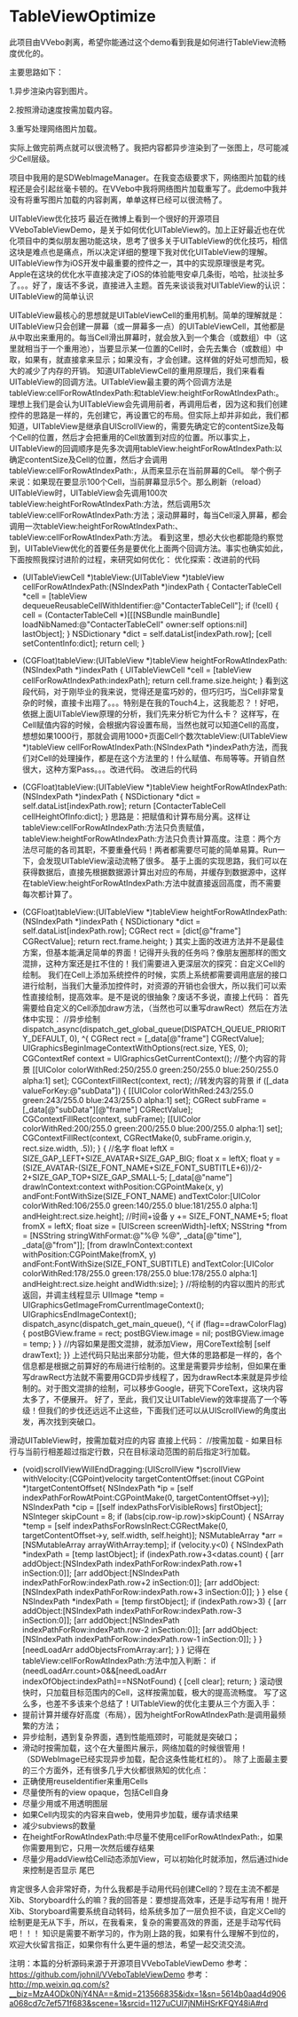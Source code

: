 # TableViewOptimize
此项目由VVebo剥离，希望你能通过这个demo看到我是如何进行TableView流畅度优化的。

主要思路如下：

1.异步渲染内容到图片。

2.按照滑动速度按需加载内容。

3.重写处理网络图片加载。

实际上做完前两点就可以很流畅了。我把内容都异步渲染到了一张图上，尽可能减少Cell层级。

项目中我用的是SDWebImageManager。在我变态级要求下，网络图片加载的线程还是会引起丝毫卡顿的。在VVebo中我将网络图片加载重写了。此demo中我并没有将重写图片加载的内容剥离，单单这样已经可以很流畅了。


UITableView优化技巧
最近在微博上看到一个很好的开源项目VVeboTableViewDemo，是关于如何优化UITableView的。加上正好最近也在优化项目中的类似朋友圈功能这块，思考了很多关于UITableView的优化技巧，相信这块是难点也是痛点，所以决定详细的整理下我对优化UITableView的理解。
UITableView作为iOS开发中最重要的控件之一，其中的实现原理很是考究。Apple在这块的优化水平直接决定了iOS的体验能甩安卓几条街，哈哈，扯淡扯多了。。。好了，废话不多说，直接进入主题。首先来谈谈我对UITableView的认识：
UITableView的简单认识

UITableView最核心的思想就是UITableViewCell的重用机制。简单的理解就是：UITableView只会创建一屏幕（或一屏幕多一点）的UITableViewCell，其他都是从中取出来重用的。每当Cell滑出屏幕时，就会放入到一个集合（或数组）中（这里就相当于一个重用池），当要显示某一位置的Cell时，会先去集合（或数组）中取，如果有，就直接拿来显示；如果没有，才会创建。这样做的好处可想而知，极大的减少了内存的开销。
知道UITableViewCell的重用原理后，我们来看看UITableView的回调方法。UITableView最主要的两个回调方法是tableView:cellForRowAtIndexPath:和tableView:heightForRowAtIndexPath:。理想上我们是会认为UITableView会先调用前者，再调用后者，因为这和我们创建控件的思路是一样的，先创建它，再设置它的布局。但实际上却并非如此，我们都知道，UITableView是继承自UIScrollView的，需要先确定它的contentSize及每个Cell的位置，然后才会把重用的Cell放置到对应的位置。所以事实上，UITableView的回调顺序是先多次调用tableView:heightForRowAtIndexPath:以确定contentSize及Cell的位置，然后才会调用tableView:cellForRowAtIndexPath:，从而来显示在当前屏幕的Cell。
举个例子来说：如果现在要显示100个Cell，当前屏幕显示5个。那么刷新（reload）UITableView时，UITableView会先调用100次tableView:heightForRowAtIndexPath:方法，然后调用5次tableView:cellForRowAtIndexPath:方法；滚动屏幕时，每当Cell滚入屏幕，都会调用一次tableView:heightForRowAtIndexPath:、tableView:cellForRowAtIndexPath:方法。
看到这里，想必大伙也都能隐约察觉到，UITableView优化的首要任务是要优化上面两个回调方法。事实也确实如此，下面按照我探讨进阶的过程，来研究如何优化：
优化探索：改进前的代码

- (UITableViewCell *)tableView:(UITableView *)tableView cellForRowAtIndexPath:(NSIndexPath *)indexPath {
ContacterTableCell *cell = [tableView dequeueReusableCellWithIdentifier:@"ContacterTableCell"];
if (!cell) {
cell = (ContacterTableCell *)[[[NSBundle mainBundle] loadNibNamed:@"ContacterTableCell" owner:self options:nil] lastObject];
}
NSDictionary *dict = self.dataList[indexPath.row];
[cell setContentInfo:dict];
return cell;
}
- (CGFloat)tableView:(UITableView *)tableView heightForRowAtIndexPath:(NSIndexPath *)indexPath {
UITableViewCell *cell = [tableView cellForRowAtIndexPath:indexPath];
return cell.frame.size.height;
}
看到这段代码，对于刚毕业的我来说，觉得还是蛮巧妙的，但巧归巧，当Cell非常复杂的时候，直接卡出翔了。。。特别是在我的Touch4上，这我能忍？！好吧，依据上面UITableView原理的分析，我们先来分析它为什么卡？
这样写，在Cell赋值内容的时候，会根据内容设置布局，当然也就可以知道Cell的高度，想想如果1000行，那就会调用1000+页面Cell个数次tableView:(UITableView *)tableView cellForRowAtIndexPath:(NSIndexPath *)indexPath方法，而我们对Cell的处理操作，都是在这个方法里的！什么赋值、布局等等。开销自然很大，这种方案Pass。。。改进代码。
改进后的代码

- (CGFloat)tableView:(UITableView *)tableView heightForRowAtIndexPath:(NSIndexPath *)indexPath {
NSDictionary *dict = self.dataList[indexPath.row];
return [ContacterTableCell cellHeightOfInfo:dict];
}
思路是：把赋值和计算布局分离。这样让tableView:cellForRowAtIndexPath:方法只负责赋值，tableView:heightForRowAtIndexPath:方法只负责计算高度。注意：两个方法尽可能的各司其职，不要重叠代码！两者都需要尽可能的简单易算。Run一下，会发现UITableView滚动流畅了很多。
基于上面的实现思路，我们可以在获得数据后，直接先根据数据源计算出对应的布局，并缓存到数据源中，这样在tableView:heightForRowAtIndexPath:方法中就直接返回高度，而不需要每次都计算了。
- (CGFloat)tableView:(UITableView *)tableView heightForRowAtIndexPath:(NSIndexPath *)indexPath {
NSDictionary *dict = self.dataList[indexPath.row];
CGRect rect = [dict[@"frame"] CGRectValue];
return rect.frame.height;
}
其实上面的改进方法并不是最佳方案，但基本能满足简单的界面！记得开头我的任务吗？像朋友圈那样的图文混排，这种方案还是扛不住的！我们需要进入更深层次的探究：自定义Cell的绘制。
我们在Cell上添加系统控件的时候，实质上系统都需要调用底层的接口进行绘制，当我们大量添加控件时，对资源的开销也会很大，所以我们可以索性直接绘制，提高效率。是不是说的很抽象？废话不多说，直接上代码：
首先需要给自定义的Cell添加draw方法，（当然也可以重写drawRect）然后在方法体中实现：
//异步绘制
dispatch_async(dispatch_get_global_queue(DISPATCH_QUEUE_PRIORITY_DEFAULT, 0), ^{
CGRect rect = [_data[@"frame"] CGRectValue];
UIGraphicsBeginImageContextWithOptions(rect.size, YES, 0);
CGContextRef context = UIGraphicsGetCurrentContext();
//整个内容的背景
[[UIColor colorWithRed:250/255.0 green:250/255.0 blue:250/255.0 alpha:1] set];
CGContextFillRect(context, rect);
//转发内容的背景
if ([_data valueForKey:@"subData"]) {
[[UIColor colorWithRed:243/255.0 green:243/255.0 blue:243/255.0 alpha:1] set];
CGRect subFrame = [_data[@"subData"][@"frame"] CGRectValue];
CGContextFillRect(context, subFrame);
[[UIColor colorWithRed:200/255.0 green:200/255.0 blue:200/255.0 alpha:1] set];
CGContextFillRect(context, CGRectMake(0, subFrame.origin.y, rect.size.width, .5));
}
{
//名字
float leftX = SIZE_GAP_LEFT+SIZE_AVATAR+SIZE_GAP_BIG;
float x = leftX;
float y = (SIZE_AVATAR-(SIZE_FONT_NAME+SIZE_FONT_SUBTITLE+6))/2-2+SIZE_GAP_TOP+SIZE_GAP_SMALL-5;
[_data[@"name"] drawInContext:context withPosition:CGPointMake(x, y) andFont:FontWithSize(SIZE_FONT_NAME)
andTextColor:[UIColor colorWithRed:106/255.0 green:140/255.0 blue:181/255.0 alpha:1]
andHeight:rect.size.height];
//时间+设备
y += SIZE_FONT_NAME+5;
float fromX = leftX;
float size = [UIScreen screenWidth]-leftX;
NSString *from = [NSString stringWithFormat:@"%@  %@", _data[@"time"], _data[@"from"]];
[from drawInContext:context withPosition:CGPointMake(fromX, y) andFont:FontWithSize(SIZE_FONT_SUBTITLE)
andTextColor:[UIColor colorWithRed:178/255.0 green:178/255.0 blue:178/255.0 alpha:1]
andHeight:rect.size.height andWidth:size];
}
//将绘制的内容以图片的形式返回，并调主线程显示
UIImage *temp = UIGraphicsGetImageFromCurrentImageContext();
UIGraphicsEndImageContext();
dispatch_async(dispatch_get_main_queue(), ^{
if (flag==drawColorFlag) {
postBGView.frame = rect;
postBGView.image = nil;
postBGView.image = temp;
}
}
//内容如果是图文混排，就添加View，用CoreText绘制
[self drawText];
}}
上述代码只贴出来部分功能，但大体的思路都是一样的，各个信息都是根据之前算好的布局进行绘制的。这里是需要异步绘制，但如果在重写drawRect方法就不需要用GCD异步线程了，因为drawRect本来就是异步绘制的。对于图文混排的绘制，可以移步Google，研究下CoreText，这块内容太多了，不便展开。
好了，至此，我们又让UITableView的效率提高了一个等级！但我们的步伐还远远不止这些，下面我们还可以从UIScrollView的角度出发，再次找到突破口。

滑动UITableView时，按需加载对应的内容
直接上代码：
//按需加载 - 如果目标行与当前行相差超过指定行数，只在目标滚动范围的前后指定3行加载。
- (void)scrollViewWillEndDragging:(UIScrollView *)scrollView withVelocity:(CGPoint)velocity targetContentOffset:(inout CGPoint *)targetContentOffset{
NSIndexPath *ip = [self indexPathForRowAtPoint:CGPointMake(0, targetContentOffset->y)];
NSIndexPath *cip = [[self indexPathsForVisibleRows] firstObject];
NSInteger skipCount = 8;
if (labs(cip.row-ip.row)>skipCount) {
NSArray *temp = [self indexPathsForRowsInRect:CGRectMake(0, targetContentOffset->y, self.width, self.height)];
NSMutableArray *arr = [NSMutableArray arrayWithArray:temp];
if (velocity.y<0) {
NSIndexPath *indexPath = [temp lastObject];
if (indexPath.row+3<datas.count) {
[arr addObject:[NSIndexPath indexPathForRow:indexPath.row+1 inSection:0]];
[arr addObject:[NSIndexPath indexPathForRow:indexPath.row+2 inSection:0]];
[arr addObject:[NSIndexPath indexPathForRow:indexPath.row+3 inSection:0]];
}
} else {
NSIndexPath *indexPath = [temp firstObject];
if (indexPath.row>3) {
[arr addObject:[NSIndexPath indexPathForRow:indexPath.row-3 inSection:0]];
[arr addObject:[NSIndexPath indexPathForRow:indexPath.row-2 inSection:0]];
[arr addObject:[NSIndexPath indexPathForRow:indexPath.row-1 inSection:0]];
}
}
[needLoadArr addObjectsFromArray:arr];
}
}
记得在tableView:cellForRowAtIndexPath:方法中加入判断：
if (needLoadArr.count>0&&[needLoadArr indexOfObject:indexPath]==NSNotFound) {
[cell clear];
return;
}
滚动很快时，只加载目标范围内的Cell，这样按需加载，极大的提高流畅度。
写了这么多，也差不多该来个总结了！UITableView的优化主要从三个方面入手：
- 提前计算并缓存好高度（布局），因为heightForRowAtIndexPath:是调用最频繁的方法；
- 异步绘制，遇到复杂界面，遇到性能瓶颈时，可能就是突破口；
- 滑动时按需加载，这个在大量图片展示，网络加载的时候很管用！（SDWebImage已经实现异步加载，配合这条性能杠杠的）。
除了上面最主要的三个方面外，还有很多几乎大伙都很熟知的优化点：
- 正确使用reuseIdentifier来重用Cells
- 尽量使所有的view opaque，包括Cell自身
- 尽量少用或不用透明图层
- 如果Cell内现实的内容来自web，使用异步加载，缓存请求结果
- 减少subviews的数量
- 在heightForRowAtIndexPath:中尽量不使用cellForRowAtIndexPath:，如果你需要用到它，只用一次然后缓存结果
- 尽量少用addView给Cell动态添加View，可以初始化时就添加，然后通过hide来控制是否显示
尾巴

肯定很多人会非常好奇，为什么我都是手动用代码创建Cell的？现在主流不都是Xib、Storyboard什么的嘛？我的回答是：要想提高效率，还是手动写有用！抛开Xib、Storyboard需要系统自动转码，给系统多加了一层负担不谈，自定义Cell的绘制更是无从下手，所以，在我看来，复杂的需要高效的界面，还是手动写代码吧！！！
知识是需要不断学习的，作为刚上路的我，如果有什么理解不到位的，欢迎大伙留言指正，如果你有什么更牛逼的想法，希望一起交流交流。

注明：本篇的分析源码来源于开源项目VVeboTableViewDemo
参考：https://github.com/johnil/VVeboTableViewDemo
参考：http://mp.weixin.qq.com/s?__biz=MzA4ODk0NjY4NA==&mid=213566835&idx=1&sn=5614b0aad4d906a068cd7c7ef571f683&scene=1&srcid=1127uCUl7jNMiHSrKFQY48iA#rd
